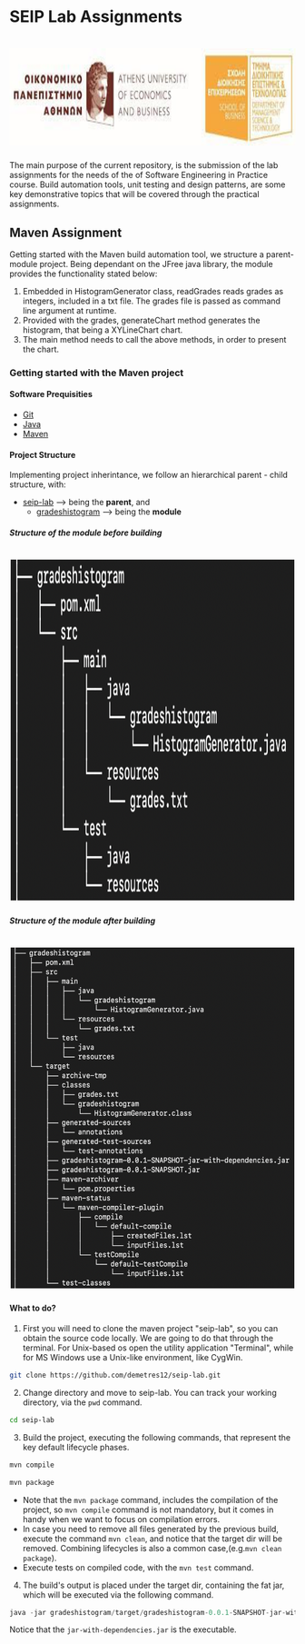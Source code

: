 # SEIP Lab Assignments

<h1 align="center">
	<img height="171"  width="800" src="media/dmst-aueb.jpeg" alt="">
</h1>

The main purpose of the current repository, is the submission of the lab
assignments for the needs of the of Software Engineering in Practice course. 
Build automation tools, unit testing and design patterns, are some key 
demonstrative topics that will be covered through the practical assignments.

## Maven Assignment

Getting started with the Maven build automation tool, we structure a parent-module project.
Being dependant on the JFree java library, the module provides the functionality stated below:

1. Embedded in HistogramGenerator class, readGrades reads grades as integers, 
included in a txt file. The grades file is passed as command line argument
at runtime.
2. Provided with the grades, generateChart method generates the histogram, that being a XYLineChart chart.
3. The main method needs to call the above methods, in order to present the chart.


### Getting started with the Maven project

#### Software Prequisities

- [Git](https://git-scm.com/)
- [Java](https://www.java.com/en/)
- [Maven](https://maven.apache.org/)


#### Project Structure

Implementing project inherintance, we follow an hierarchical parent - child structure, with:

- [seip-lab](https://www.github.com/demetres12/seip-lab) --> being the **parent**, and
	- [gradeshistogram](https://www.github.com/demetres12/seip-lab/tree/development/gradeshistogram) --> being the **module**

##### Structure of the module before building
<h1 align="center">
	<img height="600"  width="500" src="media/module-tree-before-build.png" alt="">
</h1>

##### Structure of the module after building

<h1 align="center">
	<img height="600"  width="500" src="media/module-tree-after-build.png" alt="">
</h1>


#### What to do?

1. First you will need to clone the maven project "seip-lab", so you can obtain the source code locally. We are going to do that through the terminal. For Unix-based os open the utility application "Terminal", while for MS Windows use a Unix-like environment, like CygWin.

```bash
git clone https://github.com/demetres12/seip-lab.git
```

2. Change directory and move to seip-lab. You can track your working directory, via the `pwd` command.

```bash
cd seip-lab
```

3. Build the project, executing the following commands, that represent the key default lifecycle phases.

```bash
mvn compile
```
```bash
mvn package
```

- Note that the `mvn package` command, includes the compilation of the project, so `mvn compile` command is not mandatory, but it comes in handy when we want to focus on compilation errors.
- In case you need to remove all files generated by the previous build, execute the command `mvn clean`, and notice that the target dir will be removed. Combining lifecycles is also a common case,(e.g.`mvn clean package`).
- Execute tests on compiled code, with the `mvn test` command.

4. The build's output is placed under the target dir, containing the fat jar, which will be executed via the following command.

```java
java -jar gradeshistogram/target/gradeshistogram-0.0.1-SNAPSHOT-jar-with-dependencies.jar gradeshistogram/src/main/resources/grades.txt
```
Notice that the `jar-with-dependencies.jar` is the executable.




